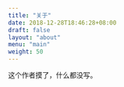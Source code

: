 ```yaml
---
title: "关于"
date: 2018-12-28T18:46:28+08:00
draft: false
layout: "about"
menu: "main"
weight: 50
---
```


这个作者摸了，什么都没写。